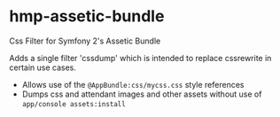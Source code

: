 # hmp-assetic-bundle
Css Filter for Symfony 2's Assetic Bundle

Adds a single filter 'cssdump' which is intended to replace cssrewrite in certain use cases.

- Allows use of the `@AppBundle:css/mycss.css` style references
- Dumps css and attendant images and other assets without use of `app/console assets:install`
